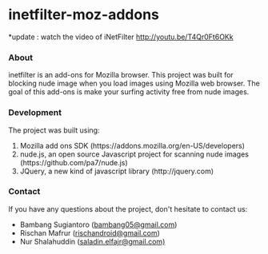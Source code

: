 inetfilter-moz-addons
=====================
*update : watch the video of iNetFilter http://youtu.be/T4Qr0Ft6OKk

<h3>About</h3>

<p>inetfilter is an add-ons for Mozilla browser. This project was built for blocking nude image when you load images using Mozilla web browser. The goal of this add-ons is make your surfing activity free from nude images.</p>

<h3>Development</h3>

The project was built using:
<ol>
<li>Mozilla add ons SDK (https://addons.mozilla.org/en-US/developers)</li>
<li>nude.js, an open source Javascript project for scanning nude images (https://github.com/pa7/nude.js)</li>
<li>JQuery, a new kind of javascript library (http://jquery.com)</li>
</ol>

<h3>Contact</h3>

If you have any questions about the project, don't hesitate to contact us:
<ul>
<li>Bambang Sugiantoro (<a href="mailto:bambang05@gmail.com">bambang05@gmail.com</a>)</li>
<li>Rischan Mafrur (<a href="mailto:rischandroid@gmail.com">rischandroid@gmail.com</a>)</li>
<li>Nur Shalahuddin (<a href="mailto:saladin.elfajr@gmail.com">saladin.elfajr@gmail.com)</a></li>
</ul>
